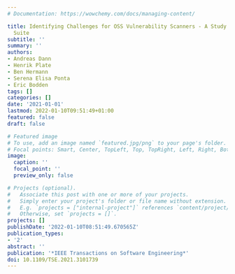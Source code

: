 ```yaml
---
# Documentation: https://wowchemy.com/docs/managing-content/

title: Identifying Challenges for OSS Vulnerability Scanners - A Study  amp; Test
  Suite
subtitle: ''
summary: ''
authors:
- Andreas Dann
- Henrik Plate
- Ben Hermann
- Serena Elisa Ponta
- Eric Bodden
tags: []
categories: []
date: '2021-01-01'
lastmod: 2022-01-10T09:51:49+01:00
featured: false
draft: false

# Featured image
# To use, add an image named `featured.jpg/png` to your page's folder.
# Focal points: Smart, Center, TopLeft, Top, TopRight, Left, Right, BottomLeft, Bottom, BottomRight.
image:
  caption: ''
  focal_point: ''
  preview_only: false

# Projects (optional).
#   Associate this post with one or more of your projects.
#   Simply enter your project's folder or file name without extension.
#   E.g. `projects = ["internal-project"]` references `content/project/deep-learning/index.md`.
#   Otherwise, set `projects = []`.
projects: []
publishDate: '2022-01-10T08:51:49.670565Z'
publication_types:
- '2'
abstract: ''
publication: '*IEEE Transactions on Software Engineering*'
doi: 10.1109/TSE.2021.3101739
---
```

